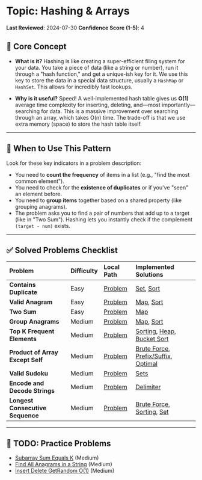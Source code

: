 # Topic: Hashing & Arrays

**Last Reviewed**: 2024-07-30
**Confidence Score (1-5)**: 4

## 🎯 Core Concept

* **What is it?** Hashing is like creating a super-efficient filing system for your data. You take a piece of data (like a string or number), run it through a "hash function," and get a unique-ish key for it. We use this key to store the data in a special data structure, usually a `HashMap` or `HashSet`. This allows for incredibly fast lookups.

* **Why is it useful?** Speed! A well-implemented hash table gives us **O(1)** average time complexity for inserting, deleting, and—most importantly—searching for data. This is a massive improvement over searching through an array, which takes O(n) time. The trade-off is that we use extra memory (space) to store the hash table itself.

---

## 🤔 When to Use This Pattern

Look for these key indicators in a problem description:

* You need to **count the frequency** of items in a list (e.g., "find the most common element").
* You need to check for the **existence of duplicates** or if you've "seen" an element before.
* You need to **group items** together based on a shared property (like grouping anagrams).
* The problem asks you to find a pair of numbers that add up to a target (like in "Two Sum"). Hashing lets you instantly check if the complement `(target - num)` exists.

---

## ✅ Solved Problems Checklist

| Problem | Difficulty | Local Path | Implemented Solutions |
| :--- | :--- | :--- | :--- |
| **Contains Duplicate** | Easy | [Problem](./problems/ContainsDuplicate.java) | [Set](./solutions/ContainsDuplicateUsingSetSolution.java), [Sort](./solutions/ContainsDuplicateUsingSortSolution.java) |
| **Valid Anagram** | Easy | [Problem](./problems/ValidAnagram.java) | [Map](./solutions/ValidAnagramUsingMapSolution.java), [Sort](./solutions/ValidAnagramUsingSortSolution.java) |
| **Two Sum** | Easy | [Problem](./problems/TwoSum.java) | [Map](./solutions/TwoSumUsingMapSolution.java) |
| **Group Anagrams** | Medium | [Problem](./problems/GroupAnagrams.java) | [Map](./solutions/GroupAnagramsUsingMapSolution.java), [Sort](./solutions/GroupAnagramsUsingSortSolution.java) |
| **Top K Frequent Elements** | Medium | [Problem](./problems/TopKFrequentElements.java) | [Sorting](./solutions/TopKFrequentElementsUsingSortingSolution.java), [Heap](./solutions/TopKFrequentElementsUsingMapAndPQSolution.java), [Bucket Sort](./solutions/TopKFrequentElementsUsingMapAndBucketSortSolution.java) |
| **Product of Array Except Self** | Medium | [Problem](./problems/ProductOfArrayExceptSelf.java) | [Brute Force](./solutions/ProductOfArrayExceptSelfBruteForce.java), [Prefix/Suffix](./solutions/ProductOfArrayExceptSelfPrefixSuffixSolution.java), [Optimal](./solutions/ProductOfArrayExceptSelfPrefixSuffixOptimalSolution.java) |
| **Valid Sudoku** | Medium | [Problem](./problems/ValidSudoku.java) | [Sets](./solutions/ValidSudokuUsingSetsSolution.java) |
| **Encode and Decode Strings** | Medium | [Problem](./problems/EncodeAndDecodeStrings.java) | [Delimiter](./solutions/EncodeAndDecodeStringsSolution.java) |
| **Longest Consecutive Sequence** | Medium | [Problem](./problems/LongestConsecutiveSequence.java) | [Brute Force](./solutions/LongestConsecutiveSequenceBFSolution.java), [Sorting](./solutions/LongestConsecutiveSequenceSortingSolution.java), [Set](./solutions/LongestConsecutiveSequenceUsingSetSolution.java) |

---

## 📝 TODO: Practice Problems

*   [Subarray Sum Equals K](https://leetcode.com/problems/subarray-sum-equals-k/) (Medium)
*   [Find All Anagrams in a String](https://leetcode.com/problems/find-all-anagrams-in-a-string/) (Medium)
*   [Insert Delete GetRandom O(1)](https://leetcode.com/problems/insert-delete-getrandom-o1/) (Medium)
